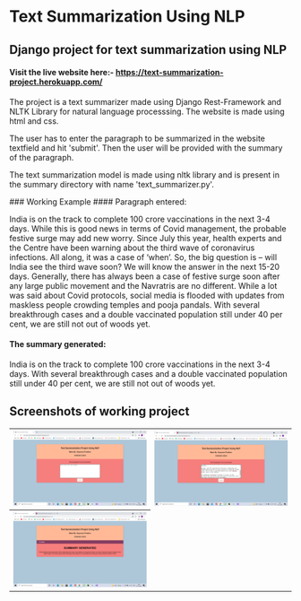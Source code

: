 # Text Summarization Using NLP 
## Django project for text summarization using NLP
#### Visit the live website here:- https://text-summarization-project.herokuapp.com/ 
<p> The project is a text summarizer made using Django Rest-Framework and NLTK Library for natural language processsing. The website is made using html and css.</p>
<p> The user has to enter the paragraph to be summarized in the website textfield and hit 'submit'. Then the user will be provided with the summary of the paragraph.</p>
<p> The text summarization model is made using nltk library and is present in the summary directory with name 'text_summarizer.py'.</p>
### Working Example
#### Paragraph entered:
<p> India is on the track to complete 100 crore vaccinations in the next 3-4 days. While this is good news in terms of Covid management, the probable festive surge may add new worry. Since July this year, health experts and the Centre have been warning about the third wave of coronavirus infections. All along, it was a case of ‘when’. So, the big question is – will India see the third wave soon? We will know the answer in the next 15-20 days. Generally, there has always been a case of festive surge soon after any large public movement and the Navratris are no different. While a lot was said about Covid protocols, social media is flooded with updates from maskless people crowding temples and pooja pandals. With several breakthrough cases and a double vaccinated population still under 40 per cent, we are still not out of woods yet.</p>

#### The summary generated:
<p>India is on the track to complete 100 crore vaccinations in the next 3-4 days. With several breakthrough cases and a double vaccinated population still under 40 per cent, we are still not out of woods yet.</p>


## Screenshots of working project

<table style="width:100%">
  <tr>
    <th><img src="images/Screenshot208.png"/></th>
    <th><img src="images/Screenshot210.png"/></th>
  </tr>
  <tr>
    <th><img src="images/Screenshot209.png"/></th>
  </tr>
  </table>
